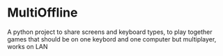 # MultiOffline
A python project to share screens and keyboard types, to play together games that should be on one keybord and one computer but multiplayer, works on LAN
